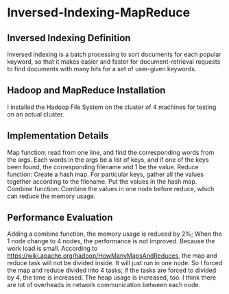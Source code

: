 # Inversed-Indexing-MapReduce

## Inversed Indexing Definition
Inversed indexing is a batch processing to sort documents for each popular keyword, so that it makes easier and faster for document-retrieval requests to find documents with many hits for a set of user-given keywords. 


## Hadoop and MapReduce Installation
I installed the Hadoop File System on the cluster of 4 machines for testing on an actual cluster.


## Implementation Details
Map function: read from one line, and find the corresponding words from the args. Each words in the args be a list of keys, and if one of the keys been found, the corresponding filename and 1 be the value. 
Reduce function: Create a hash map. For particular keys, gather all the values together according to the filename. Put the values in the hash map.
Combine function: Combine the values in one node before reduce, which can reduce the memory usage.


## Performance Evaluation
Adding a combine function, the memory usage is reduced by 2%; When the 1 node change to 4 nodes, the performance is not improved. Because the work load is small. According to https://wiki.apache.org/hadoop/HowManyMapsAndReduces, the map and reduce task will not be divided inside. It will just run in one node. So I forced the map and reduce divided into 4 tasks; If the tasks are forced to divided by 4, the time is increased. The heap usage is increased, too.  I think there are lot of overheads in network communication between each node.

